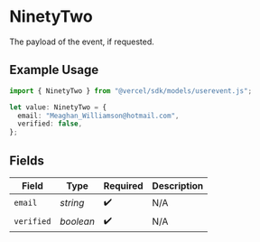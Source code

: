 # NinetyTwo

The payload of the event, if requested.

## Example Usage

```typescript
import { NinetyTwo } from "@vercel/sdk/models/userevent.js";

let value: NinetyTwo = {
  email: "Meaghan_Williamson@hotmail.com",
  verified: false,
};
```

## Fields

| Field              | Type               | Required           | Description        |
| ------------------ | ------------------ | ------------------ | ------------------ |
| `email`            | *string*           | :heavy_check_mark: | N/A                |
| `verified`         | *boolean*          | :heavy_check_mark: | N/A                |